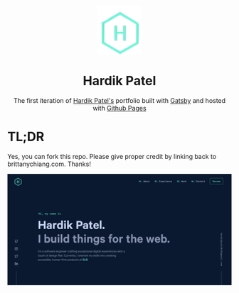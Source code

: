 <div align="center">
  <img alt="Logo" src="https://raw.githubusercontent.com/hardikpatel043/hardikpatel043.github.io/main/src/images/logo.png" width="100" />
</div>
<h1 align="center">
    Hardik Patel
</h1>
<p align="center">
  The first iteration of <a href="https://hardikpatel043.github.io/" target="_blank">Hardik Patel's</a> portfolio built with <a href="https://www.gatsbyjs.org/" target="_blank">Gatsby</a> and hosted with <a href="https://pages.github.com/" target="_blank">Github Pages</a>
</p>

# TL;DR

Yes, you can fork this repo. Please give proper credit by linking back to brittanychiang.com. Thanks!

![demo](https://raw.githubusercontent.com/hardikpatel043/hardikpatel043.github.io/main/src/images/demo.png)
